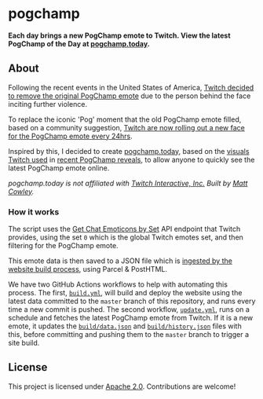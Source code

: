 # pogchamp

**Each day brings a new PogChamp emote to Twitch. View the latest PogChamp of the Day at [pogchamp.today](https://pogchamp.today).**

## About

Following the recent events in the United States of America, [Twitch decided to remove the original PogChamp emote](https://twitter.com/Twitch/status/1347003152222937088) due to the person behind the face inciting further violence.

To replace the iconic 'Pog' moment that the old PogChamp emote filled, based on a community suggestion, [Twitch are now rolling out a new face for the PogChamp emote every 24hrs](https://twitter.com/Twitch/status/1347589555197595650).

Inspired by this, I decided to create [pogchamp.today](https://pogchamp.today), based on the [visuals Twitch used](https://twitter.com/Twitch/status/1347953496964931601) in [recent PogChamp reveals](https://twitter.com/Twitch/status/1348314946501808135), to allow anyone to quickly see the latest PogChamp emote online.

*pogchamp.today is not affiliated with [Twitch Interactive, Inc.](https://www.twitch.tv/about/) Built by [Matt Cowley](https://mattcowley.co.uk/).*

### How it works

<!--
For some reason or another, it seems that the new limited-edition PogChamp emotes aren't revealed in the [Twitch emotes API](https://dev.twitch.tv/docs/v5/reference/chat#get-all-chat-emoticons).

To get around this, the [`build/fetch-emote.js`](build/fetch-emote.js) script actually connects to a Twitch channel IRC chat and sends 'PogChamp', listening for the parsed response from Twitch which will include the emote data.
-->

The script uses the [Get Chat Emoticons by Set](https://dev.twitch.tv/docs/v5/reference/chat#get-chat-emoticons-by-set) API endpoint that Twitch provides, using the set `0` which is the global Twitch emotes set, and then filtering for the PogChamp emote.

This emote data is then saved to a JSON file which is [ingested by the website build process](.posthtmlrc.js), using Parcel & PostHTML.

We have two GitHub Actions workflows to help with automating this process.
The first, [`build.yml`](.github/workflows/build.yml), will build and deploy the website using the latest data committed to the `master` branch of this repository, and runs every time a new commit is pushed.
The second workflow, [`update.yml`](.github/workflows/update.yml), runs on a schedule and fetches the latest PogChamp emote from Twitch. If it is a new emote, it updates the [`build/data.json`](build/data.json) and [`build/history.json`](build/history.json) files with this, before committing and pushing them to the `master` branch to trigger a site build.

## License

This project is licensed under [Apache 2.0](LICENSE). Contributions are welcome!
